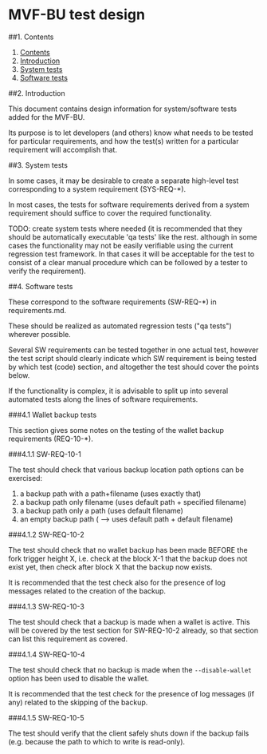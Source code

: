 # MVF-BU test design

##1. Contents <a id="1-contents"></a>

1. [Contents](#1-contents)
2. [Introduction](#2-introduction)
3. [System tests](#3-system-tests)
4. [Software tests](#4-software-tests)


##2. Introduction <a id="2-introduction"></a>

This document contains design information for system/software tests
added for the MVF-BU.

Its purpose is to let developers (and others) know what needs to be
tested for particular requirements, and how the test(s) written for
a particular requirement will accomplish that.


##3. System tests <a id="3-system-tests"></a>

In some cases, it may be desirable to create a separate high-level test
corresponding to a system requirement (SYS-REQ-*).

In most cases, the tests for software requirements derived from a system
requirement should suffice to cover the required functionality.


TODO: create system tests where needed (it is recommended that they
should be automatically executable 'qa tests' like the rest. although in
some cases the functionality may not be easily verifiable using the
current regression test framework. In that cases it will be acceptable
for the test to consist of a clear manual procedure which can be
followed by a tester to verify the requirement).


##4. Software tests <a id="4-software-tests"></a>

These correspond to the software requirements (SW-REQ-*) in requirements.md.

These should be realized as automated regression tests ("qa tests")
wherever possible.

Several SW requirements can be tested together in one actual test, however
the test script should clearly indicate which SW requirement is being tested
by which test (code) section, and altogether the test should cover the points
below.

If the functionality is complex, it is advisable to split up into
several automated tests along the lines of software requirements.


###4.1 Wallet backup tests

This section gives some notes on the testing of the wallet backup 
requirements (REQ-10-*).


###4.1.1 SW-REQ-10-1

The test should check that various backup location path options can be
exercised:

1. a backup path with a path+filename  (uses exactly that)
2. a backup path only filename (uses default path + specified filename)
3. a backup path only a path (uses default filename)
4. an empty backup path  ( --> uses default path + default filename)


###4.1.2 SW-REQ-10-2

The test should check that no wallet backup has been made BEFORE the
fork trigger height X, i.e. check at the block X-1 that the backup does
not exist yet, then check after block X that the backup now exists.

It is recommended that the test check also for the presence of log messages
related to the creation of the backup.


###4.1.3 SW-REQ-10-3

The test should check that a backup is made when a wallet is active.
This will be covered by the test section for SW-REQ-10-2 already, so that
section can list this requirement as covered.


###4.1.4 SW-REQ-10-4

The test should check that no backup is made when the `--disable-wallet`
option has been used to disable the wallet.

It is recommended that the test check for the presence of log messages
(if any) related to the skipping of the backup.


###4.1.5 SW-REQ-10-5

The test should verify that the client safely shuts down if the backup
fails (e.g. because the path to which to write is read-only).

